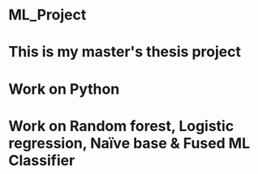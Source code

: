# ML_Project
# This is my master's thesis project 
# Work on Python
# Work on Random forest, Logistic regression, Naïve base & Fused ML Classifier

